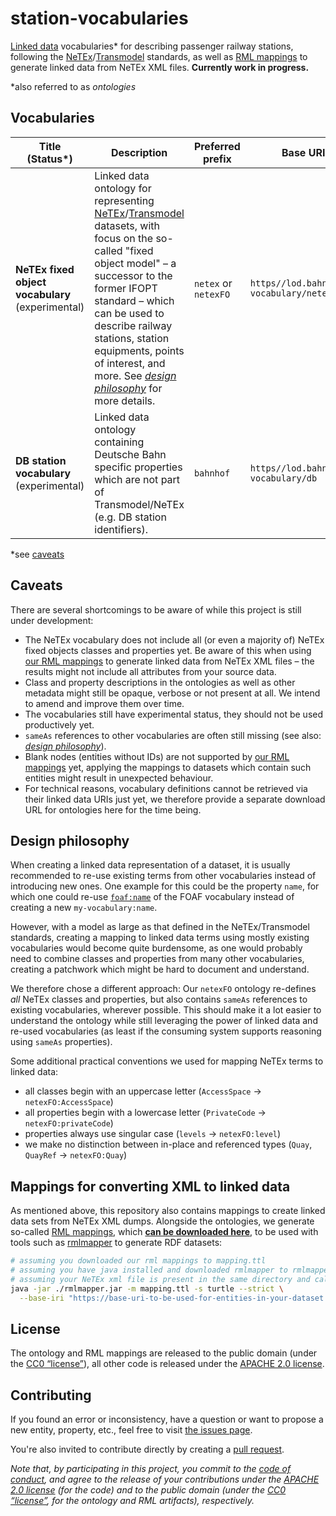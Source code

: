 # station-vocabularies

[Linked data](https://data.europa.eu/en/publications/datastories/linking-data-what-does-it-mean) vocabularies\* for describing passenger railway stations, following the [NeTEx](https://netex-cen.eu)/[Transmodel](https://transmodel-cen.eu) standards, as well as [RML mappings](https://rml.io/specs/rml/) to generate linked data from NeTEx XML files. **Currently work in progress.**

\*also referred to as _ontologies_

## Vocabularies

Title (Status\*) | Description | Preferred prefix | Base URI\* | Download\*
---------------- | ----------- | ---------------- | ---------- | ----------
**NeTEx fixed object vocabulary** (experimental) | Linked data ontology for representing [NeTEx](https://netex-cen.eu)/[Transmodel](https://transmodel-cen.eu) datasets, with focus on the so-called "fixed object model" – a successor to the former IFOPT standard – which can be used to describe railway stations, station equipments, points of interest, and more. See [_design philosophy_](#design-philosophy) for more details. | `netex` or `netexFO` | `https//lod.bahnhof.de/ vocabulary/netex` | [here](https://dbinfrago.github.io/station-vocabularies/ontologies/netex.ttl)
**DB station vocabulary** (experimental) | Linked data ontology containing Deutsche Bahn specific properties which are not part of Transmodel/NeTEx (e.g. DB station identifiers). | `bahnhof` | `https//lod.bahnhof.de/ vocabulary/db` | [here](https://dbinfrago.github.io/station-vocabularies/ontologies/db.ttl)

\*see [caveats](#caveats)

## Caveats

There are several shortcomings to be aware of while this project is still under development:

- The NeTEx vocabulary does not include all (or even a majority of) NeTEx fixed objects classes and properties yet. Be aware of this when using [our RML mappings](#mappings-for-converting-xml-to-linked-data) to generate linked data from NeTEx XML files – the results might not include all attributes from your source data.
- Class and property descriptions in the ontologies as well as other metadata might still be opaque, verbose or not present at all. We intend to amend and improve them over time.
- The vocabularies still have experimental status, they should not be used productively yet.
- `sameAs` references to other vocabularies are often still missing (see also: [_design philosophy_](#design-philosophy)).
- Blank nodes (entities without IDs) are not supported by [our RML mappings](#mappings-for-converting-xml-to-linked-data) yet, applying the mappings to datasets which contain such entities might result in unexpected behaviour.
- For technical reasons, vocabulary definitions cannot be retrieved via their linked data URIs just yet, we therefore provide a separate download URL for ontologies here for the time being.

## Design philosophy

When creating a linked data representation of a dataset, it is usually recommended to re-use existing terms from other vocabularies instead of introducing new ones. One example for this could be the property `name`, for which one could re-use [`foaf:name`](http://xmlns.com/foaf/0.1/name) of the FOAF vocabulary instead of creating a new `my-vocabulary:name`.

However, with a model as large as that defined in the NeTEx/Transmodel standards, creating a mapping to linked data terms using mostly existing vocabularies would become quite burdensome, as one would probably need to combine classes and properties from many other vocabularies, creating a patchwork which might be hard to document and understand.

We therefore chose a different approach: Our `netexFO` ontology re-defines _all_ NeTEx classes and properties, but also contains `sameAs` references to existing vocabularies, wherever possible. This should make it a lot easier to understand the ontology while still leveraging the power of linked data and re-used vocabularies (as least if the consuming system supports reasoning using `sameAs` properties).

Some additional practical conventions we used for mapping NeTEx terms to linked data:
- all classes begin with an uppercase letter (`AccessSpace` → `netexFO:AccessSpace`)
- all properties begin with a lowercase letter (`PrivateCode` → `netexFO:privateCode`)
- properties always use singular case (`levels` → `netexFO:level`)
- we make no distinction between in-place and referenced types (`Quay`, `QuayRef` → `netexFO:Quay`)

## Mappings for converting XML to linked data

As mentioned above, this repository also contains mappings to create linked data sets from NeTEx XML dumps. Alongside the ontologies, we generate so-called [RML mappings](https://rml.io/specs/rml/), which **[can be downloaded here](https://dbinfrago.github.io/station-vocabularies/rml/mapping.ttl)**, to be used with tools such as [rmlmapper](https://github.com/RMLio/rmlmapper-java) to generate RDF datasets:

```sh
# assuming you downloaded our rml mappings to mapping.ttl
# assuming you have java installed and downloaded rmlmapper to rmlmapper.jar
# assuming your NeTEx xml file is present in the same directory and called "index.xml" (the name is hard-coded, unfortunately)
java -jar ./rmlmapper.jar -m mapping.ttl -s turtle --strict \
  --base-iri "https://base-uri-to-be-used-for-entities-in-your-dataset.org/some-path/" > ./output.ttl
```

## License

The ontology and RML mappings are released to the public domain (under the [CC0 “license”](https://creativecommons.org/publicdomain/zero/1.0/)), all other code is released under the [APACHE 2.0 license](https://www.apache.org/licenses/LICENSE-2.0).

## Contributing

If you found an error or inconsistency, have a question or want to propose a new entity, property, etc., feel free to visit [the issues page](https://github.com/dbinfrago/station-vocabularies/issues).

You're also invited to contribute directly by creating a [pull request](https://github.com/dbinfrago/station-vocabularies/pulls).

_Note that, by participating in this project, you commit to the [code of conduct](CODE-OF-CONDUCT.md), and agree to the release of your contributions under the [APACHE 2.0 license](https://www.apache.org/licenses/LICENSE-2.0) (for the code) and to the public domain (under the [CC0 “license”](https://creativecommons.org/publicdomain/zero/1.0/), for the ontology and RML artifacts), respectively._
